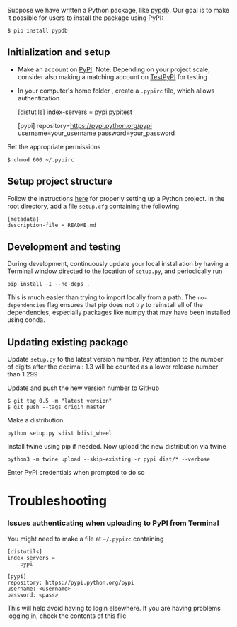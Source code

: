 Suppose we have written a Python package, like [pypdb](). Our goal is to make it possible for users to install the package using PyPI:

	$ pip install pypdb

## Initialization and setup

+ Make an account on [PyPI](https://pypi.org/account/register/). Note: Depending on your project scale, consider also making a matching account on [TestPyPI](https://test.pypi.org/account/register/) for testing
+ In your computer's home folder , create a `.pypirc` file, which allows authentication

	[distutils]
	index-servers =
	  pypi
	  pypitest

	[pypi]
	repository=https://pypi.python.org/pypi
	username=your_username
	password=your_password

Set the appropriate permissions

	$ chmod 600 ~/.pypirc

## Setup project structure

Follow the instructions [here](howto_python_project.md) for properly setting up a Python project. In the root directory, add a file `setup.cfg` containing the following

	[metadata]
	description-file = README.md

## Development and testing

During development, continuously update your local installation by having a Terminal window directed to the location of `setup.py`, and periodically run 

	pip install -I --no-deps .

This is much easier than trying to import locally from a path. The `no-dependencies` flag ensures that pip does not try to reinstall all of the dependencies, especially packages like numpy that may have been installed using conda.

## Updating existing package

Update `setup.py` to the latest version number. Pay attention to the number of digits after the decimal: 1.3 will be counted as a lower release number than 1.299

Update and push the new version number to GitHub

    $ git tag 0.5 -m "latest version"
    $ git push --tags origin master

Make a distribution

	python setup.py sdist bdist_wheel

Install twine using pip if needed. Now upload the new distribution via twine

	python3 -m twine upload --skip-existing -r pypi dist/* --verbose

Enter PyPI credentials when prompted to do so


# Troubleshooting

### Issues authenticating when uploading to PyPI from Terminal

You might need to make a file at `~/.pypirc` containing

	[distutils]
	index-servers =
	    pypi

	[pypi]
	repository: https://pypi.python.org/pypi
	username: <username>
	password: <pass>

This will help avoid having to login elsewhere. If you are having problems logging in, check the contents of this file